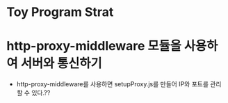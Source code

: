 # Toy Program Strat
# http-proxy-middleware 모듈을 사용하여 서버와 통신하기
 - http-proxy-middleware를 사용하면 setupProxy.js를 만들어 IP와 포트를 관리할 수 있다.??